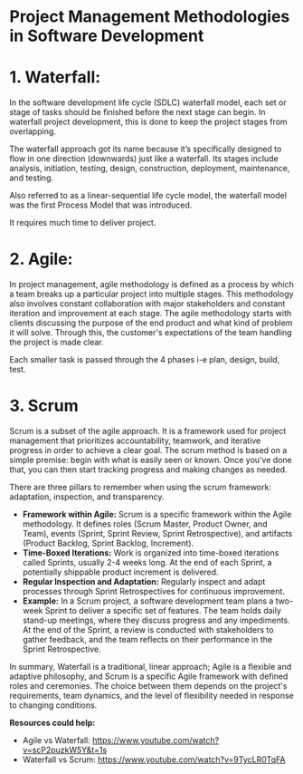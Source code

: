 # **Project Management Methodologies in Software Development**

# 1. Waterfall:
In the software development life cycle (SDLC) waterfall model, each set or stage of tasks should be finished before the next stage can begin. In waterfall project development, this is done to keep the project stages from overlapping.

  The waterfall approach got its name because it’s specifically designed to flow in one direction (downwards) just like a waterfall.  Its stages include analysis, initiation, testing, design, construction, deployment, maintenance, and testing.

 Also referred to as a linear-sequential life cycle model, the waterfall model was the first Process Model that was introduced. 
 
It requires much time to deliver project.
 
# 2. Agile:

In project management, agile methodology is defined as a process by which a team breaks up a particular project into multiple stages. This methodology also involves constant collaboration with major stakeholders and constant iteration and improvement at each stage. The agile methodology starts with clients discussing the purpose of the end product and what kind of problem it will solve. Through this, the customer's expectations of the team handling the project is made clear.

Each smaller task is passed through the 4 phases i-e plan, design, build, test.

# 3. Scrum
Scrum is a subset of the agile approach. It is a framework used for project management that prioritizes accountability, teamwork, and iterative progress in order to achieve a clear goal. The scrum method is based on a simple premise: begin with what is easily seen or known. Once you’ve done that, you can then start tracking progress and making changes as needed.

There are three pillars to remember when using the scrum framework: adaptation, inspection, and transparency.


  - **Framework within Agile:** Scrum is a specific framework within the Agile methodology. It defines roles (Scrum Master, Product Owner, and Team), events (Sprint, Sprint Review, Sprint Retrospective), and artifacts (Product Backlog, Sprint Backlog, Increment).
  - **Time-Boxed Iterations:** Work is organized into time-boxed iterations called Sprints, usually 2-4 weeks long. At the end of each Sprint, a potentially shippable product increment is delivered.
  - **Regular Inspection and Adaptation:** Regularly inspect and adapt processes through Sprint Retrospectives for continuous improvement.
  - **Example:** In a Scrum project, a software development team plans a two-week Sprint to deliver a specific set of features. The team holds daily stand-up meetings, where they discuss progress and any impediments. At the end of the Sprint, a review is conducted with stakeholders to gather feedback, and the team reflects on their performance in the Sprint Retrospective.

In summary, Waterfall is a traditional, linear approach; Agile is a flexible and adaptive philosophy, and Scrum is a specific Agile framework with defined roles and ceremonies. The choice between them depends on the project's requirements, team dynamics, and the level of flexibility needed in response to changing conditions.

**Resources could help:**

- Agile vs Waterfall: https://www.youtube.com/watch?v=scP2puzkW5Y&t=1s
- Waterfall vs Scrum: https://www.youtube.com/watch?v=9TycLR0TqFA